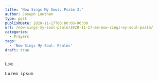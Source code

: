 ```yaml
---
title: 'Now Sings My Soul: Psalm 3:'
author: Joseph Louthan
type: post
publishDate: 2020-11-17T06:00:00-06:00
url: /now-sings-my-soul-psalm/2020-11-17-am-now-sings-my-soul-psalm/
categories:
  - Prayers
tags:
  - 'Now Sings My Soul: Psalms'
draft: true
---
```


<pre>
<div style="font-variant: small-caps;">Lord</div>
Lorem ipsum
</pre>
